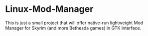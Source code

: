 # Linux-Mod-Manager

This is just a small project that will offer native-run lightweight Mod Manager for Skyrim (and more Bethesda games) in GTK interface. 
